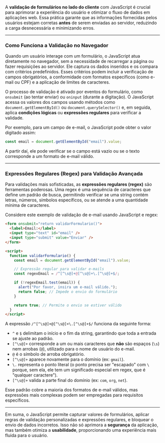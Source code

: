 A **validação de formulários no lado do cliente** com JavaScript é crucial para aprimorar a experiência do usuário e otimizar o fluxo de dados em aplicações web. Essa prática garante que as informações fornecidas pelos usuários estejam corretas **antes** de serem enviadas ao servidor, reduzindo a carga desnecessária e minimizando erros.

---

### Como Funciona a Validação no Navegador

Quando um usuário interage com um formulário, o JavaScript atua diretamente no navegador, sem a necessidade de recarregar a página ou fazer requisições ao servidor. Ele captura os dados inseridos e os compara com critérios predefinidos. Esses critérios podem incluir a verificação de campos obrigatórios, a conformidade com formatos específicos (como e-mail ou CPF) e a aplicação de limites de caracteres.

O processo de validação é ativado por eventos do formulário, como `onsubmit` (ao tentar enviar) ou `oninput` (durante a digitação). O JavaScript acessa os valores dos campos usando métodos como `document.getElementById()` ou `document.querySelector()` e, em seguida, aplica **condições lógicas** ou **expressões regulares** para verificar a validade.

Por exemplo, para um campo de e-mail, o JavaScript pode obter o valor digitado assim:

```javascript
const email = document.getElementById("email").value;
```

A partir daí, ele pode verificar se o campo está vazio ou se o texto corresponde a um formato de e-mail válido.

---

### Expressões Regulares (Regex) para Validação Avançada

Para validações mais sofisticadas, as **expressões regulares (regex)** são ferramentas poderosas. Uma regex é uma sequência de caracteres que define um padrão de busca, permitindo verificar se uma string contém letras, números, símbolos específicos, ou se atende a uma quantidade mínima de caracteres.

Considere este exemplo de validação de e-mail usando JavaScript e regex:

```html
<form onsubmit="return validarFormulario()">
  <label>Email:</label>
  <input type="text" id="email" />
  <input type="submit" value="Enviar" />
</form>

<script>
  function validarFormulario() {
    const email = document.getElementById("email").value;

    // Expressão regular para validar e-mails
    const regexEmail = /^[^\s@]+@[^\s@]+\.[^\s@]+$/;

    if (!regexEmail.test(email)) {
      alert("Por favor, insira um e-mail válido.");
      return false; // Impede o envio do formulário
    }

    return true; // Permite o envio se estiver válido
  }
</script>
```

A expressão `/^[^\s@]+@[^\s@]+\.[^\s@]+$/` funciona da seguinte forma:

* `^` e `$` delimitam o início e o fim da string, garantindo que toda a entrada se ajuste ao padrão.
* `[^\s@]+` corresponde a um ou mais caracteres que **não** são espaços (`\s`) nem arrobas (`@`), utilizado para o nome de usuário do e-mail.
* `@` é o símbolo de arroba obrigatório.
* `[^\s@]+` aparece novamente para o domínio (ex: `gmail`).
* `\.` representa o ponto literal (o ponto precisa ser "escapado" com `\` porque, sem ela, ele tem um significado especial em regex, que é "qualquer caractere").
* `[^\s@]+` valida a parte final do domínio (ex: `com`, `org`, `net`).

Esse padrão cobre a maioria dos formatos de e-mail válidos, mas expressões mais complexas podem ser empregadas para requisitos específicos.

---

Em suma, o JavaScript permite capturar valores de formulários, aplicar regras de validação personalizadas e expressões regulares, e bloquear o envio de dados incorretos. Isso não só aprimora a **segurança** da aplicação, mas também otimiza a **usabilidade**, proporcionando uma experiência mais fluida para o usuário.